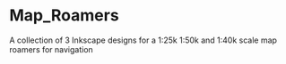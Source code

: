 # Map_Roamers
A collection of 3 Inkscape designs for a 1:25k 1:50k and 1:40k scale map roamers for navigation
